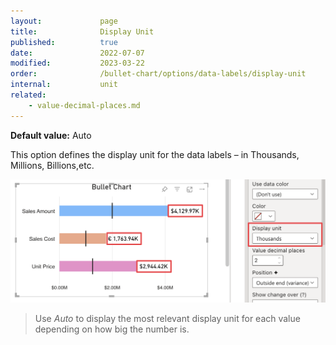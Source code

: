 ```yaml
---
layout:             page
title:              Display Unit
published:          true
date:               2022-07-07
modified:   	    2023-03-22
order:              /bullet-chart/options/data-labels/display-unit
internal:           unit
related:
    - value-decimal-places.md
---
```


**Default value:** Auto

This option defines the display unit for the data labels – in Thousands, Millions, Billions,etc.

<img src="images/data-labels-display-unit.png" width="700">

> Use *Auto* to display the most relevant display unit for each value depending on how big the number is.
